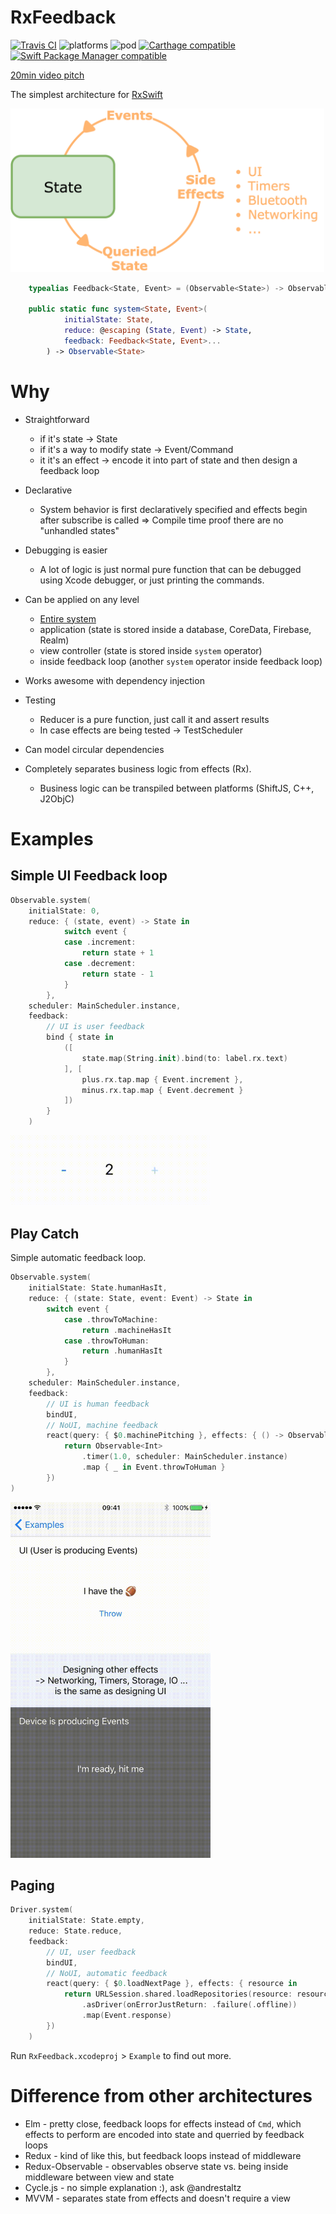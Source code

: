 # RxFeedback

[![Travis CI](https://travis-ci.org/NoTests/RxFeedback.swift.svg?branch=master)](https://travis-ci.org/NoTests/RxFeedback.swift) ![platforms](https://img.shields.io/badge/platforms-iOS%20%7C%20macOS%20%7C%20tvOS%20%7C%20watchOS%20-333333.svg) ![pod](https://img.shields.io/cocoapods/v/RxFeedback.svg) [![Carthage compatible](https://img.shields.io/badge/Carthage-compatible-4BC51D.svg?style=flat)](https://github.com/Carthage/Carthage) [![Swift Package Manager compatible](https://img.shields.io/badge/Swift%20Package%20Manager-compatible-brightgreen.svg)](https://github.com/apple/swift-package-manager)

[20min video pitch](https://academy.realm.io/posts/try-swift-nyc-2017-krunoslav-zaher-modern-rxswift-architectures/)

The simplest architecture for [RxSwift](https://github.com/ReactiveX/RxSwift)

<img src="https://github.com/kzaher/rxswiftcontent/raw/master/RxFeedback.png" width="502px" />

```swift
    typealias Feedback<State, Event> = (Observable<State>) -> Observable<Event>

    public static func system<State, Event>(
            initialState: State,
            reduce: @escaping (State, Event) -> State,
            feedback: Feedback<State, Event>...
        ) -> Observable<State>
```

# Why

* Straightforward
    * if it's state -> State
    * if it's a way to modify state -> Event/Command
    * it it's an effect -> encode it into part of state and then design a feedback loop
* Declarative
    * System behavior is first declaratively specified and effects begin after subscribe is called => Compile time proof there are no "unhandled states"
* Debugging is easier
    * A lot of logic is just normal pure function that can be debugged using Xcode debugger, or just printing the commands.

* Can be applied on any level
    * [Entire system](https://kafka.apache.org/documentation/)
    * application (state is stored inside a database, CoreData, Firebase, Realm)
    * view controller (state is stored inside `system` operator)
    * inside feedback loop (another `system` operator inside feedback loop)
* Works awesome with dependency injection
* Testing
    * Reducer is a pure function, just call it and assert results
    * In case effects are being tested -> TestScheduler
* Can model circular dependencies
* Completely separates business logic from effects (Rx).
    * Business logic can be transpiled between platforms (ShiftJS, C++, J2ObjC)

# Examples

## Simple UI Feedback loop

```swift
Observable.system(
    initialState: 0,
    reduce: { (state, event) -> State in
            switch event {
            case .increment:
                return state + 1
            case .decrement:
                return state - 1
            }
        },
    scheduler: MainScheduler.instance,
    feedback:
        // UI is user feedback
        bind { state in
            ([
                state.map(String.init).bind(to: label.rx.text)
            ], [
                plus.rx.tap.map { Event.increment },
                minus.rx.tap.map { Event.decrement }
            ])
        }
    )
```

<img src="https://github.com/kzaher/rxswiftcontent/raw/master/Counter.gif" width="320px" />

## Play Catch

Simple automatic feedback loop.

```swift
Observable.system(
    initialState: State.humanHasIt,
    reduce: { (state: State, event: Event) -> State in
        switch event {
            case .throwToMachine:
                return .machineHasIt
            case .throwToHuman:
                return .humanHasIt
            }
        },
    scheduler: MainScheduler.instance,
    feedback:
        // UI is human feedback
        bindUI,
        // NoUI, machine feedback
        react(query: { $0.machinePitching }, effects: { () -> Observable<Event> in
            return Observable<Int>
                .timer(1.0, scheduler: MainScheduler.instance)
                .map { _ in Event.throwToHuman }
        })
)

```

<img src="https://github.com/kzaher/rxswiftcontent/raw/master/PlayCatch.gif" width="320px" />

## Paging

```swift
Driver.system(
    initialState: State.empty,
    reduce: State.reduce,
    feedback:
        // UI, user feedback
        bindUI,
        // NoUI, automatic feedback
        react(query: { $0.loadNextPage }, effects: { resource in
            return URLSession.shared.loadRepositories(resource: resource)
                .asDriver(onErrorJustReturn: .failure(.offline))
                .map(Event.response)
        })
    )
```

Run `RxFeedback.xcodeproj` > `Example` to find out more.

# Difference from other architectures

* Elm - pretty close, feedback loops for effects instead of `Cmd`, which effects to perform are encoded into state and querried by feedback loops
* Redux - kind of like this, but feedback loops instead of middleware
* Redux-Observable - observables observe state vs. being inside middleware between view and state
* Cycle.js - no simple explanation :), ask @andrestaltz
* MVVM - separates state from effects and doesn't require a view
